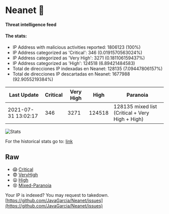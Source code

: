 # Neanet :hocho:
#### Threat intelligence feed
#### The stats:

- IP Address with malicious activities reported: 1806123 (100%)
- IP Address categorized as 'Critical':  346 (0.0191570563024%)
- IP Address categorized as 'Very High':  3271 (0.181106159437%)
- IP Address categorized as 'High':  124518 (6.89421484583)
- Total de direcciones IP indexadas en Neanet:  128135 (7.09447806157%)
- Total de direcciones IP descartadas en Neanet:  1677988 (92.9055219384%)

| Last Update | Critical | Very High | High | Paranoia |
| --- | --- | --- | --- | --- |
| 2021-07-31 13:02:17 | 346 | 3271 | 124518 | 128135 mixed list (Critical + Very High + High)|

![Stats](https://docs.google.com/spreadsheets/d/e/2PACX-1vSnaNMIXVabIpDJjufMlzH7poXnshF3mgd8Is1g9ytUEzVsP5my4Trn8f-xkoLLQ38xpL3HtmUexLo6/pubchart?oid=501124687&format=image)

For the historical stats go to: [link](/stats.csv)
## Raw
- :scream: [Critical](https://raw.githubusercontent.com/JavaGarcia/Neanet/master/blacklists/neanet_critical.txt)
- :fearful: [VeryHigh](https://raw.githubusercontent.com/JavaGarcia/Neanet/master/blacklists/neanet_veryHigh.txtt)
- :frowning: [High](https://raw.githubusercontent.com/JavaGarcia/Neanet/master/blacklists/neanet_high.txt)
- :dizzy_face: [Mixed-Paranoia](https://raw.githubusercontent.com/JavaGarcia/Neanet/master/blacklists/neanet_all.txt)


Your IP is indexed? You may request to takedown. [https://github.com/JavaGarcia/Neanet/issues](https://github.com/JavaGarcia/Neanet/issues)













































































































































































































































































































































































































































































































































































































































































































































































































































































































































































































































































































































































































































































































































































































































































































































































































































































































































































































































































































































































































































































































































































































































































































































































































































































































































































































































































































































































































































































































































































































































































































































































































































































































































































































































































































































































































































































































































































































































































































































































































































































































































































































































































































































































































































































































































































































































































































































































































































































































































































































































































































































































































































































































































































































































































































































































































































































































































































































































































































































































































































































































































































































































































































































































































































































































































































































































































































































































































































































































































































































































































































































































































































































































































































































































































































































































































































































































































































































































































































































































































































































































